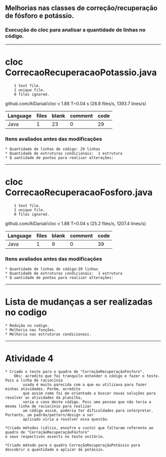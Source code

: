
## Melhorias nas classes de correção/recuperação de fósforo e potássio.


### Execução do cloc para analisar a quantidade de linhas no código.



-------------------------------------------------------------------------------

                                                            
# cloc CorrecaoRecuperacaoPotassio.java                                  
                                                           
        1 text file.                                     
        1 unique file.                 
        0 files ignored.
        
github.com/AlDanial/cloc v 1.88  T=0.04 s (26.8 files/s, 1393.7 lines/s)  


Language    |                 files    |      blank   |     comment     |     code
------------|--------------------------|--------------|-----------------|----------
Java        |                     1    |        23    |          0      |       29

 ### Itens avaliados antes das modificações 
    
   
    * Quantidade de linhas de código: 29 linhas 
    * Quantidade de estruturas condicionais:  1 estrutura
    * Q uantidade de pontos para realizar alterações: 



-------------------------------------------------------------------------------


                                                            
# cloc CorrecaoRecuperacaoFosforo.java                     
                                                           
        1 text file.                                     
        1 unique file.                 
        0 files ignored.
        
github.com/AlDanial/cloc v 1.88  T=0.04 s (25.2 files/s, 1207.4 lines/s)      


Language    |                 files    |      blank   |     comment     |     code
------------|--------------------------|--------------|-----------------|----------
Java        |                     1    |        9    |          0      |       39

 ### Itens avaliados antes das modificações
    
   
    * Quantidade de linhas de código:39 linhas 
    * Quantidade de estruturas condicionais:  1 estrutura 
    * Q uantidade de pontos para realizar alterações: 


-------------------------------------------------------------------------------
                                                            
# Lista de mudanças a ser realizadas no codigo 
                                                            
    * Redução no codigo.                                          
    * Melhoria nas funções.
    * Melhoria nas estruturas condicionais.
                                                            
-------------------------------------------------------------------------------


# Atividade 4

    * Criado o teste para o quadro de "CorreçãoRecuperaçãoFósforo".
        Obs: acredito que foi tranquilo entender o código e fazer o teste. Pois a linha de raciocínio 
            usada é muito parecida com a que eu utilizava para fazer minhas atividades. Porém, acredito 
            que assim como foi me orientado a buscar novas soluções para resolver as atividades da planilha,
            seria o caso deste código. Pois uma pessoa que não teria a mesma linha de raciocínio para realizar 
            um código assim, poderia ter dificuldades para interpretar. Portanto, um padrão/pattern/design a ser 
            aplicado viria a resolver essa questão.
    
    *Criado métodos (cálcio, enxofre e custo) que faltaram referente ao quadro de "CorreçãoRecuperaçãoFósforo" 
    e seus respectivos asserts no teste unitário.

    *Criado método para o quadro CorreçãoRecuperaçãoPotássio para descobrir a quantidade a aplicar de potássio.

        
